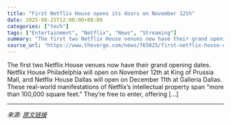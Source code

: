 ```yaml
---
title: "First Netflix House opens its doors on November 12th"
date: 2025-08-25T12:00:00+08:00
categories: ["tech"]
tags: ["Entertainment", "Netflix", "News", "Streaming"]
summary: "The first two Netflix House venues now have their grand opening dates. Netflix House Philadelphia will open on November 12th at King of Prussia Mall, and Netflix House Dallas will open on December 11t"
source_url: "https://www.theverge.com/news/765025/first-netflix-house-opens-its-doors-on-november-12th"
---
```


The first two Netflix House venues now have their grand opening dates. Netflix House Philadelphia will open on November 12th at King of Prussia Mall, and Netflix House Dallas will open on December 11th at Galleria Dallas. These real-world manifestations of Netflix’s intellectual property span “more than 100,000 square feet.” They’re free to enter, offering [&#8230;]

---

*来源: [原文链接](https://www.theverge.com/news/765025/first-netflix-house-opens-its-doors-on-november-12th)*

